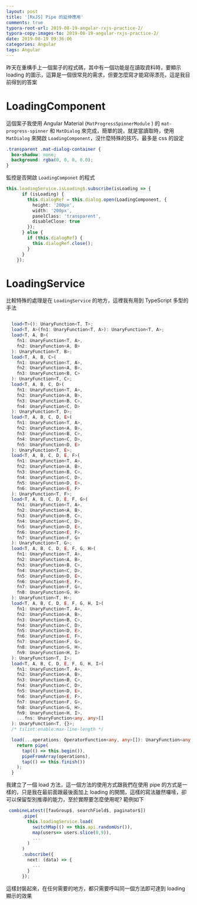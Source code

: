 ```yaml
---
layout: post
title: '[RxJS] Pipe 的延伸應用'
comments: true
typora-root-url: 2019-08-19-angular-rxjs-practice-2/
typora-copy-images-to: 2019-08-19-angular-rxjs-practice-2/
date: 2019-08-19 09:36:06
categories: Angular
tags: Angular
---
```


昨天在重構手上一個案子的程式碼，其中有一個功能是在讀取資料時，要顯示 loading 的圖示，這算是一個很常見的需求，但要怎麼寫才能寫得漂亮，這是我目前得到的答案

<!-- more -->

# LoadingComponent

這個案子我使用 Angular Material (`MatProgressSpinnerModule` ) 的 `mat-progress-spinner` 和 `MatDialog` 來完成，簡單的說，就是當讀取時，使用 `MatDialog` 來開啟 `LoadingComponent`，沒什麼特殊的技巧，最多是 css 的設定

```css
.transparent .mat-dialog-container {
  box-shadow: none;
  background: rgba(0, 0, 0, 0.0);
}
```

監控是否開啟 `LoadingComponet` 的程式

```typescript
this.loadingService.isLoading$.subscribe(isLoading => {
      if (isLoading) {
        this.dialogRef = this.dialog.open(LoadingComponent, {
          height: '200px',
          width: '200px',
          panelClass: 'transparent',
          disableClose: true
        });
      } else {
        if (this.dialogRef) {
          this.dialogRef.close();
        }
      }
    });
```

# LoadingService

比較特殊的處理是在 `LoadingService` 的地方，這裡我有用到 TypeScript 多型的手法

```typescript

  load<T>(): UnaryFunction<T, T>;
  load<T, A>(fn1: UnaryFunction<T, A>): UnaryFunction<T, A>;
  load<T, A, B>(
    fn1: UnaryFunction<T, A>,
    fn2: UnaryFunction<A, B>
  ): UnaryFunction<T, B>;
  load<T, A, B, C>(
    fn1: UnaryFunction<T, A>,
    fn2: UnaryFunction<A, B>,
    fn3: UnaryFunction<B, C>
  ): UnaryFunction<T, C>;
  load<T, A, B, C, D>(
    fn1: UnaryFunction<T, A>,
    fn2: UnaryFunction<A, B>,
    fn3: UnaryFunction<B, C>,
    fn4: UnaryFunction<C, D>
  ): UnaryFunction<T, D>;
  load<T, A, B, C, D, E>(
    fn1: UnaryFunction<T, A>,
    fn2: UnaryFunction<A, B>,
    fn3: UnaryFunction<B, C>,
    fn4: UnaryFunction<C, D>,
    fn5: UnaryFunction<D, E>
  ): UnaryFunction<T, E>;
  load<T, A, B, C, D, E, F>(
    fn1: UnaryFunction<T, A>,
    fn2: UnaryFunction<A, B>,
    fn3: UnaryFunction<B, C>,
    fn4: UnaryFunction<C, D>,
    fn5: UnaryFunction<D, E>,
    fn6: UnaryFunction<E, F>
  ): UnaryFunction<T, F>;
  load<T, A, B, C, D, E, F, G>(
    fn1: UnaryFunction<T, A>,
    fn2: UnaryFunction<A, B>,
    fn3: UnaryFunction<B, C>,
    fn4: UnaryFunction<C, D>,
    fn5: UnaryFunction<D, E>,
    fn6: UnaryFunction<E, F>,
    fn7: UnaryFunction<F, G>
  ): UnaryFunction<T, G>;
  load<T, A, B, C, D, E, F, G, H>(
    fn1: UnaryFunction<T, A>,
    fn2: UnaryFunction<A, B>,
    fn3: UnaryFunction<B, C>,
    fn4: UnaryFunction<C, D>,
    fn5: UnaryFunction<D, E>,
    fn6: UnaryFunction<E, F>,
    fn7: UnaryFunction<F, G>,
    fn8: UnaryFunction<G, H>
  ): UnaryFunction<T, H>;
  load<T, A, B, C, D, E, F, G, H, I>(
    fn1: UnaryFunction<T, A>,
    fn2: UnaryFunction<A, B>,
    fn3: UnaryFunction<B, C>,
    fn4: UnaryFunction<C, D>,
    fn5: UnaryFunction<D, E>,
    fn6: UnaryFunction<E, F>,
    fn7: UnaryFunction<F, G>,
    fn8: UnaryFunction<G, H>,
    fn9: UnaryFunction<H, I>
  ): UnaryFunction<T, I>;
  load<T, A, B, C, D, E, F, G, H, I>(
    fn1: UnaryFunction<T, A>,
    fn2: UnaryFunction<A, B>,
    fn3: UnaryFunction<B, C>,
    fn4: UnaryFunction<C, D>,
    fn5: UnaryFunction<D, E>,
    fn6: UnaryFunction<E, F>,
    fn7: UnaryFunction<F, G>,
    fn8: UnaryFunction<G, H>,
    fn9: UnaryFunction<H, I>,
    ...fns: UnaryFunction<any, any>[]
  ): UnaryFunction<T, {}>;
  /* tslint:enable:max-line-length */

  load(...operations: OperatorFunction<any, any>[]): UnaryFunction<any, any> {
    return pipe(
      tap(() => this.begin()),
      pipeFromArray(operations),
      tap(() => this.finish())
    );
  }
```

我建立了一個 load 方法，這一個方法的使用方式跟我們在使用 pipe 的方式是一樣的，只是我在最前面跟最後面加上 loading 的開關，這樣的寫法雖然囉嗦，卻可以保留型別推導的能力，至於實際要怎麼使用呢? 範例如下

```typescript
 combineLatest([favGroup$, searchField$, paginator$])
      .pipe(
        this.loadingService.load(
          switchMap(() => this.api.randomUsr()),
          map(users=> users.slice(0,9)),
          ...
        )
      )
      .subscribe({
        next: (data) => {
          ...
        }
      });
```

這樣封裝起來，在任何需要的地方，都只需要呼叫同一個方法即可達到 loading 顯示的效果

